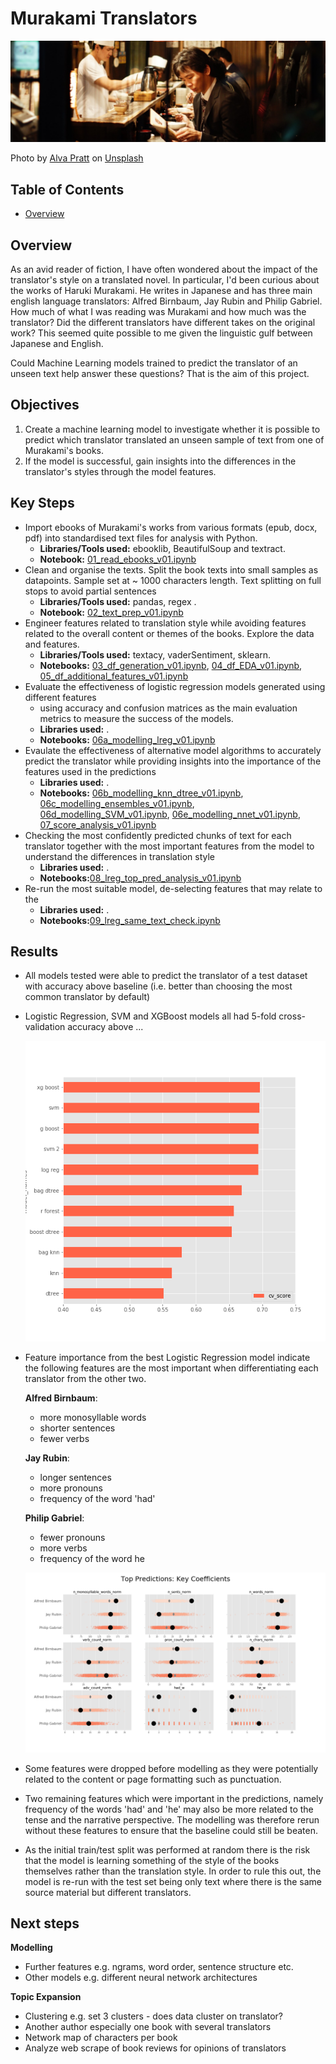 # Murakami Translators

![Murakami Reader Header](https://github.com/steven-mcdonald/murakami_translators/blob/master/images/alva-pratt-a5ToDH34m0I-unsplash-crop.jpg)

Photo by [Alva Pratt](https://unsplash.com/@alvapratt?utm_source=unsplash&utm_medium=referral&utm_content=creditCopyText) on [Unsplash](https://unsplash.com/s/photos/japanese-reading?utm_source=unsplash&utm_medium=referral&utm_content=creditCopyText)

## Table of Contents

- [Overview]((#Overview))

## Overview

As an avid reader of fiction, I have often wondered about the impact of the translator's style on a translated novel. In particular, I'd been curious about the works of Haruki Murakami. He writes in Japanese and has three main english language translators: Alfred Birnbaum, Jay Rubin and Philip Gabriel.  How much of what I was reading was Murakami and how much was the translator? Did the different translators have different takes on the original work? This seemed quite possible to me given the linguistic gulf between Japanese and English.

Could Machine Learning models trained to predict the translator of an unseen text help answer these questions? That is the aim of this project.

## Objectives

1. Create a machine learning model to investigate whether it is possible to predict which translator translated an unseen sample of text from one of Murakami's books.
2. If the model is successful, gain insights into the differences in the translator's styles through the model features.

## Key Steps

- Import ebooks of Murakami's works from various formats (epub, docx, pdf) into standardised text files for analysis with Python.
  -  **Libraries/Tools used:** ebooklib, BeautifulSoup and textract.
  - **Notebook:** [01_read_ebooks_v01.ipynb](https://github.com/steven-mcdonald/murakami_translators/blob/master/notebooks/01_read_ebooks_v01.ipynb)
- Clean and organise the texts. Split the book texts into small samples as datapoints. Sample set at ~ 1000 characters length. Text splitting on full stops to avoid partial sentences
  - **Libraries/Tools used:** pandas, regex .
  - **Notebook:** [02_text_prep_v01.ipynb](https://github.com/steven-mcdonald/murakami_translators/blob/master/notebooks/02_text_prep_v01.ipynb)
- Engineer features related to translation style while avoiding features related to the overall content or themes of the books. Explore the data and features.
  - **Libraries/Tools used:** textacy, vaderSentiment, sklearn.
  - **Notebooks:** [03_df_generation_v01.ipynb](https://github.com/steven-mcdonald/murakami_translators/blob/master/notebooks/03_df_generation_v01.ipynb), [04_df_EDA_v01.ipynb](https://github.com/steven-mcdonald/murakami_translators/blob/master/notebooks/04_df_EDA_v01.ipynb),  [05_df_additional_features_v01.ipynb](https://github.com/steven-mcdonald/murakami_translators/blob/master/notebooks/05_df_additional_features_v01.ipynb)
- Evaluate the effectiveness of logistic regression models generated using different features
  - using accuracy and confusion matrices as the main evaluation metrics to measure the success of the models.
  - **Libraries used:** .
  - **Notebooks:** [06a_modelling_lreg_v01.ipynb](https://github.com/steven-mcdonald/murakami_translators/blob/master/notebooks/06a_modelling_lreg_v01.ipynb)
- Evaulate the effectiveness of alternative model algorithms to accurately predict the translator while providing insights into the importance of the features used in the predictions
  - **Libraries used:** .
  - **Notebooks:** [06b_modelling_knn_dtree_v01.ipynb](https://github.com/steven-mcdonald/murakami_translators/blob/master/notebooks/06b_modelling_knn_dtree_v01.ipynb), [06c_modelling_ensembles_v01.ipynb](https://github.com/steven-mcdonald/murakami_translators/blob/master/notebooks/06c_modelling_ensembles_v01.ipynb), [06d_modelling_SVM_v01.ipynb](https://github.com/steven-mcdonald/murakami_translators/blob/master/notebooks/06d_modelling_SVM_v01.ipynb), [06e_modelling_nnet_v01.ipynb](https://github.com/steven-mcdonald/murakami_translators/blob/master/notebooks/06e_modelling_nnet_v01.ipynb), [07_score_analysis_v01.ipynb](https://github.com/steven-mcdonald/murakami_translators/blob/master/notebooks/07_score_analysis_v01.ipynb)
- Checking the most confidently predicted chunks of text for each translator together with the most important features from the model to understand the differences in translation style
  - **Libraries used:** .
  - **Notebooks:**[08_lreg_top_pred_analysis_v01.ipynb](https://github.com/steven-mcdonald/murakami_translators/blob/master/notebooks/08_lreg_top_pred_analysis_v01.ipynb)
- Re-run the most suitable model, de-selecting features that may relate to the 
  - **Libraries used:** .
  - **Notebooks:**[09_lreg_same_text_check.ipynb](https://github.com/steven-mcdonald/murakami_translators/blob/master/notebooks/09_lreg_same_text_check.ipynb)

## Results

- All models tested were able to predict the translator of a test dataset with accuracy above baseline (i.e. better than choosing the most common translator by default)

- Logistic Regression, SVM and XGBoost models all had 5-fold cross-validation accuracy above ...

  ![model scores](https://github.com/steven-mcdonald/murakami_translators/blob/master/images/model_cv_acc_comparison_01.png)

- Feature importance from the best Logistic Regression model indicate the following features are the most important when differentiating each translator from the other two.

  **Alfred Birnbaum**:

  - more monosyllable words
  - shorter sentences
  - fewer verbs

  **Jay Rubin**:

  - longer sentences
  - more pronouns
  - frequency of the word 'had'

  **Philip Gabriel**:

  - fewer pronouns
  - more verbs
  - frequency of the word he

  ![model scores](https://github.com/steven-mcdonald/murakami_translators/blob/master/images/top_pred_key_coeffs_01.png)

- Some features were dropped before modelling as they were potentially related to the content  or page formatting such as punctuation.

- Two remaining features which were important in the predictions, namely frequency of the words 'had' and 'he' may also be more related to the tense and the narrative perspective. The modelling was therefore rerun without these features to ensure that the baseline could still be beaten.

- As the initial train/test split was performed at random there is the risk that the model is learning something of the style of the books themselves rather than the translation style. In order to rule this out, the model is re-run with the test set being only text where there is the same source material but different translators. 

## Next steps

**Modelling**

- Further features e.g. ngrams, word order, sentence structure etc.
- Other models e.g. different neural network architectures 

**Topic Expansion**

- Clustering e.g. set 3 clusters - does data cluster on translator?
- Another author especially one book with several translators
- Network map of characters per book 
- Analyze web scrape of book reviews for opinions of translators